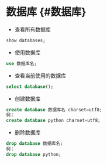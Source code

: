 # 数据库 {#数据库}

* 查看所有数据库

```sql
show databases;

```

* 使用数据库

```sql
use 数据库名;

```

* 查看当前使用的数据库

```sql
select database();

```

* 创建数据库

```sql
create database 数据库名 charset=utf8;
例：
create database python charset=utf8;

```

* 删除数据库

```sql
drop database 数据库名;
例：
drop database python;
```




